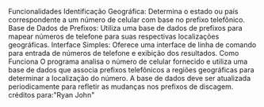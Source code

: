 Funcionalidades
Identificação Geográfica: Determina o estado ou país correspondente a um número de celular com base no prefixo telefônico.
Base de Dados de Prefixos: Utiliza uma base de dados de prefixos para mapear números de telefone para suas respectivas localizações geográficas.
Interface Simples: Oferece uma interface de linha de comando para entrada de números de telefone e exibição dos resultados.
Como Funciona
O programa analisa o número de celular fornecido e utiliza uma base de dados que associa prefixos telefônicos a regiões geográficas para determinar a localização do número. A base de dados deve ser atualizada periodicamente para refletir as mudanças nos prefixos de discagem.
créditos para:"Ryan John"
























